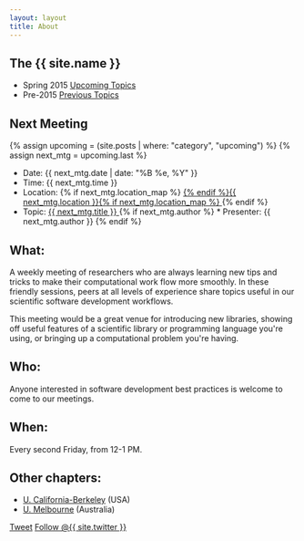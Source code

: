 ```yaml
---
layout: layout
title: About
---
```


<section class="content">

The {{ site.name }}
===================

<ul class="listing">
<li> <span>Spring 2015</span> <a href="{{ site.url }}/upcoming.html">Upcoming Topics</a></li>
<li> <span>Pre-2015</span> <a href="{{ site.url }}/previous.html">Previous Topics</a></li>
</ul>

Next Meeting
-------------

{% assign upcoming = (site.posts | where: "category", "upcoming") %}
{% assign next_mtg = upcoming.last %}

* Date: {{ next_mtg.date | date: "%B %e, %Y" }}
* Time: {{ next_mtg.time }}
* Location:  {% if next_mtg.location_map %} <a href="{{ next_mtg.location_map }}"> {% endif %}{{ next_mtg.location }}{% if next_mtg.location_map %} </a> {% endif %}
* Topic: <a href="{{ site.url }}{{ next_mtg.url }}"> {{ next_mtg.title }} </a>
{% if next_mtg.author %} * Presenter: {{ next_mtg.author }} {% endif %}

What:
-----

A weekly meeting of researchers who are always learning new tips and tricks to
make their computational work flow more smoothly.  In these friendly sessions,
peers at all levels of experience share topics useful in our scientific
software development workflows.

This meeting would be a great venue for introducing new libraries, showing off
useful features of a scientific library or programming language you're using,
or bringing up a computational problem you're having.

Who:
----

Anyone interested in software development best practices is welcome to come to our meetings.

When:
-----

Every second Friday, from 12-1 PM.

Other chapters:
------------------

  * [U. California-Berkeley](http://thehackerwithin.github.io/berkeley) (USA)
  * [U. Melbourne](http://thehackerwithin.github.io/melbourne) (Australia)

<a href="http://twitter.com/share" class="twitter-share-button" data-count="none" data-via="{{ site.twitter }}">Tweet</a>
<a href="http://twitter.com/{{ site.twitter }}" class="twitter-follow-button" data-show-count="false">Follow @{{ site.twitter }}</a>
<script src="http://platform.twitter.com/widgets.js" type="text/javascript"></script>



</section>

[me_map]: http://map.wisc.edu/s/4olvug5e
[sterling_map]: http://map.wisc.edu/s/jzb4imln
